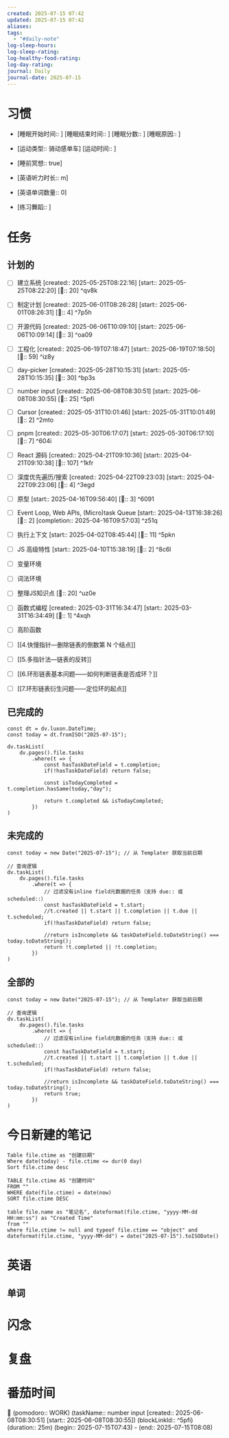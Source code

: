 ```yaml
---
created: 2025-07-15 07:42
updated: 2025-07-15 07:42
aliases: 
tags:
  - "#daily-note"
log-sleep-hours: 
log-sleep-rating: 
log-healthy-food-rating: 
log-day-rating: 
journal: Daily
journal-date: 2025-07-15
---
```

# 习惯
- [睡眠开始时间:: ] [睡眠结束时间:: ] [睡眠分数:: ] [睡眠原因:: ] 
- [运动类型:: 骑动感单车] [运动时间:: ]
- [睡前冥想:: true]

- [英语听力时长:: m]
- [英语单词数量:: 0]

- [练习舞蹈:: ]

# 任务

## 计划的

- [ ] 建立系统 [created:: 2025-05-25T08:22:16] [start:: 2025-05-25T08:22:20] [🍅:: 20]  ^qv8k
- [ ] 制定计划 [created:: 2025-06-01T08:26:28] [start:: 2025-06-01T08:26:31] [🍅:: 4]  ^7p5h
- [ ] 开源代码 [created:: 2025-06-06T10:09:10] [start:: 2025-06-06T10:09:14] [🍅:: 3]  ^oa09
- [ ] 工程化 [created:: 2025-06-19T07:18:47] [start:: 2025-06-19T07:18:50] [🍅:: 59]  ^iz8y
- [ ] day-picker [created:: 2025-05-28T10:15:31] [start:: 2025-05-28T10:15:35] [🍅:: 30]  ^bp3s
- [ ] number input [created:: 2025-06-08T08:30:51] [start:: 2025-06-08T08:30:55] [🍅:: 25]  ^5pfi
- [ ] Cursor [created:: 2025-05-31T10:01:46] [start:: 2025-05-31T10:01:49] [🍅:: 2]  ^2mto

- [ ] pnpm [created:: 2025-05-30T06:17:07] [start:: 2025-05-30T06:17:10] [🍅:: 7]  ^604i
- [ ] React 源码 [created:: 2025-04-21T09:10:36]  [start:: 2025-04-21T09:10:38] [🍅:: 107]  ^1kfr
- [ ] 深度优先遍历/搜索 [created:: 2025-04-22T09:23:03] [start:: 2025-04-22T09:23:06]  [🍅:: 4]  ^3egd

- [ ] 原型 [start:: 2025-04-16T09:56:40] [🍅:: 3]  ^6091
- [ ] Event Loop, Web APIs, (Micro)task Queue [start:: 2025-04-13T16:38:26] [🍅:: 2]  [completion:: 2025-04-16T09:57:03]  ^z51q
- [ ] 执行上下文 [start:: 2025-04-02T08:45:44]  [🍅:: 11] ^5pkn
- [ ] JS 高级特性 [start:: 2025-04-10T15:38:19] [🍅:: 2]  ^8c6l
- [ ] 变量环境 
- [ ] 词法环境
- [ ] 整理JS知识点 [🍅:: 20] ^uz0e
- [ ] 函数式编程 [created:: 2025-03-31T16:34:47] [start:: 2025-03-31T16:34:49] [🍅:: 1]  ^4xqh
- [ ] 高阶函数 
- [ ] [[4.快慢指针—删除链表的倒数第 N 个结点]]
- [ ] [[5.多指针法—链表的反转]]
- [ ] [[6.环形链表基本问题——如何判断链表是否成环？]]
- [ ] [[7.环形链表衍生问题——定位环的起点]]

## 已完成的
```dataviewjs
const dt = dv.luxon.DateTime;
const today = dt.fromISO("2025-07-15");

dv.taskList(
    dv.pages().file.tasks
        .where(t => {
            const hasTaskDateField = t.completion;
            if(!hasTaskDateField) return false;
            
            const isTodayCompleted = t.completion.hasSame(today,"day");
            
            return t.completed && isTodayCompleted;
        })
)
```


## 未完成的

```dataviewjs
const today = new Date("2025-07-15"); // 从 Templater 获取当前日期

// 查询逻辑
dv.taskList(
    dv.pages().file.tasks
        .where(t => {
	        // 过滤没有inline field元数据的任务（支持 due:: 或 scheduled::）
            const hasTaskDateField = t.start;
            //t.created || t.start || t.completion || t.due || t.scheduled;
            if(!hasTaskDateField) return false;
            
            //return isIncomplete && taskDateField.toDateString() === today.toDateString();
            return !t.completed || !t.completion;
        })
)
```

## 全部的
```dataviewjs
const today = new Date("2025-07-15"); // 从 Templater 获取当前日期

// 查询逻辑
dv.taskList(
    dv.pages().file.tasks
        .where(t => {
	        // 过滤没有inline field元数据的任务（支持 due:: 或 scheduled::）
            const hasTaskDateField = t.start;
            //t.created || t.start || t.completion || t.due || t.scheduled;
            if(!hasTaskDateField) return false;
            
            //return isIncomplete && taskDateField.toDateString() === today.toDateString();
            return true;
        })
)
```

# 今日新建的笔记
```dataview
Table file.ctime as "创建日期"
Where date(today) - file.ctime <= dur(0 day)
Sort file.ctime desc
```

```dataview
TABLE file.ctime AS "创建时间"
FROM ""
WHERE date(file.ctime) = date(now)
SORT file.ctime DESC
```

```dataview
table file.name as "笔记名", dateformat(file.ctime, "yyyy-MM-dd HH:mm:ss") as "Created Time"
from ""
where file.ctime != null and typeof file.ctime == "object" and dateformat(file.ctime, "yyyy-MM-dd") = date("2025-07-15").toISODate()
```

# 英语
## 单词

# 闪念



# 复盘


# 番茄时间

🍅 (pomodoro:: WORK) (taskName:: number input [created:: 2025-06-08T08:30:51] [start:: 2025-06-08T08:30:55]) (blockLinkId::  ^5pfi) (duration:: 25m) (begin:: 2025-07-15T07:43) - (end:: 2025-07-15T08:08)